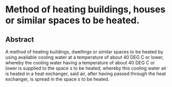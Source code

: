 # Method of heating buildings, houses or similar spaces to be heated.

## Abstract
A method of heating buildings, dwellings or similar spaces to be heated by using available cooling water at a temperature of about 40 DEG C or lower, whereby the cooling water having a temperature of about 40 DEG C or lower is supplied to the space s to be heated, whereby this cooling water air is heated in a heat exchanger, said air, after having passed through the heat exchanger, is spread in the space s to be heated.